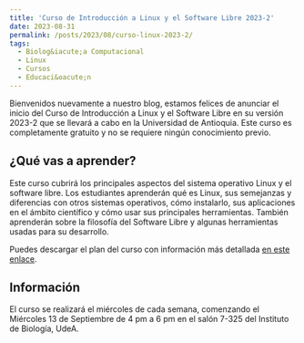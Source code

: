 ```yaml
---
title: 'Curso de Introducción a Linux y el Software Libre 2023-2'
date: 2023-08-31
permalink: /posts/2023/08/curso-linux-2023-2/
tags:
  - Biolog&iacute;a Computacional
  - Linux
  - Cursos
  - Educaci&oacute;n
---
```


Bienvenidos nuevamente a nuestro blog, estamos felices de anunciar el inicio
del Curso de Introducción a Linux y el Software Libre en su versión 2023-2
que se llevará a cabo en la Universidad de Antioquia.
Este curso es completamente gratuito y no se requiere ningún conocimiento
previo.

## ¿Qué vas a aprender?

Este curso cubrirá los principales aspectos del sistema operativo Linux y
el software libre. Los estudiantes aprenderán qué es Linux, sus semejanzas
y diferencias con otros sistemas operativos, cómo instalarlo, sus
aplicaciones en el ámbito científico y cómo usar sus principales
herramientas. También aprenderán sobre la filosofía del Software Libre y
algunas herramientas usadas para su desarrollo.

Puedes descargar el plan del curso con información más detallada [en este
enlace](https://biologia-computacional.github.io/files/plan-de-estudios-curso-Linux.pdf).

## Información

El curso se realizará el miércoles de cada semana, comenzando el Miércoles
13 de Septiembre de 4 pm a 6 pm en el salón 7-325 del Instituto de Biología,
UdeA.

